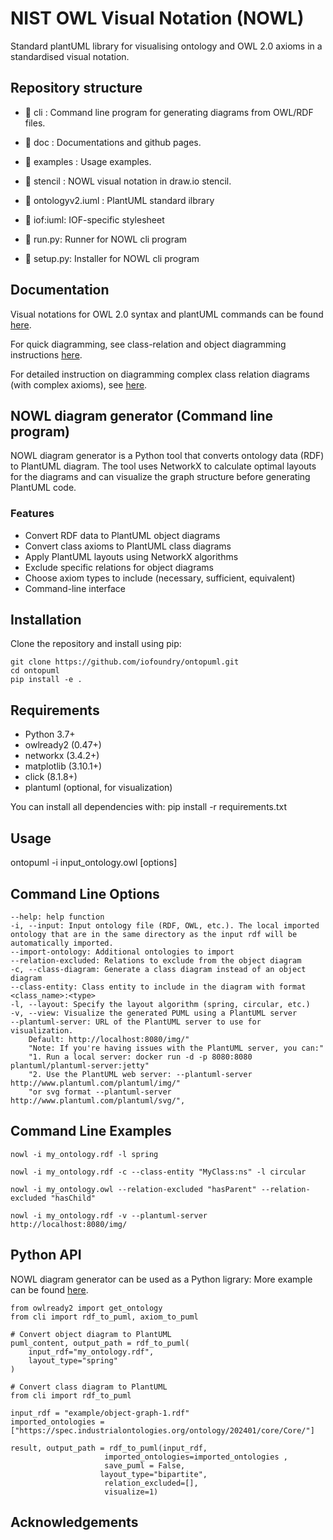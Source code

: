# NIST OWL Visual Notation (NOWL)
Standard plantUML library for visualising ontology and OWL 2.0 axioms in a standardised visual notation. 

## Repository structure


- :file_folder: cli : Command line program for generating diagrams from OWL/RDF files.

- :file_folder: doc : Documentations and github pages.

- :file_folder: examples : Usage examples.

- :file_folder: stencil : NOWL visual notation in draw.io stencil.
- 📄 ontologyv2.iuml : PlantUML standard ilbrary
- 📄 iof:iuml: IOF-specific stylesheet
- 📄 run.py: Runner for NOWL cli program
- 📄 setup.py: Installer for NOWL cli program

## Documentation

Visual notations for OWL 2.0 syntax and plantUML commands can be found [here](https://iofoundry.github.io/ontopuml/commands). 

For quick diagramming, see class-relation and object diagramming instructions [here](https://iofoundry.github.io/ontopuml/quick-diagram).

For detailed instruction on diagramming complex class relation diagrams (with complex axioms), see [here](https://iofoundry.github.io/ontopuml/axioms).

## NOWL diagram generator (Command line program)
NOWL diagram generator is a Python tool that converts ontology data (RDF) to PlantUML diagram.
The tool uses NetworkX to calculate optimal layouts for the diagrams and can visualize the graph structure before generating PlantUML code. 
### Features
- Convert RDF data to PlantUML object diagrams
- Convert class axioms to PlantUML class diagrams
- Apply PlantUML layouts using NetworkX algorithms
- Exclude specific relations for object diagrams
- Choose axiom types to include (necessary, sufficient, equivalent)
- Command-line interface

## Installation

Clone the repository and install using pip:

```
git clone https://github.com/iofoundry/ontopuml.git
cd ontopuml
pip install -e .
```

## Requirements
- Python 3.7+
- owlready2 (0.47+)
- networkx (3.4.2+)
- matplotlib (3.10.1+)
- click (8.1.8+)
- plantuml (optional, for visualization)

You can install all dependencies with:
pip install -r requirements.txt

## Usage

ontopuml -i input_ontology.owl [options]

## Command Line Options

```
--help: help function
-i, --input: Input ontology file (RDF, OWL, etc.). The local imported ontology that are in the same directory as the input rdf will be automatically imported. 
--import-ontology: Additional ontologies to import
--relation-excluded: Relations to exclude from the object diagram
-c, --class-diagram: Generate a class diagram instead of an object diagram
--class-entity: Class entity to include in the diagram with format <class_name>:<type>
-l, --layout: Specify the layout algorithm (spring, circular, etc.)
-v, --view: Visualize the generated PUML using a PlantUML server
--plantuml-server: URL of the PlantUML server to use for visualization.   
    Default: http://localhost:8080/img/"
    "Note: If you're having issues with the PlantUML server, you can:"
    "1. Run a local server: docker run -d -p 8080:8080 plantuml/plantuml-server:jetty"
    "2. Use the PlantUML web server: --plantuml-server http://www.plantuml.com/plantuml/img/"
    "or svg format --plantuml-server http://www.plantuml.com/plantuml/svg/",

```

## Command Line Examples

```
nowl -i my_ontology.rdf -l spring

nowl -i my_ontology.rdf -c --class-entity "MyClass:ns" -l circular

nowl -i my_ontology.owl --relation-excluded "hasParent" --relation-excluded "hasChild"

nowl -i my_ontology.rdf -v --plantuml-server http://localhost:8080/img/

```
## Python API
NOWL diagram generator can be used as a Python ligrary:
More example can be found [here](https://github.com/iofoundry/ontopuml/tree/9aeb1f66257196b8272d56a8ee325df3b053ff03/examples).
```
from owlready2 import get_ontology
from cli import rdf_to_puml, axiom_to_puml

# Convert object diagram to PlantUML
puml_content, output_path = rdf_to_puml(
    input_rdf="my_ontology.rdf",
    layout_type="spring"
)

# Convert class diagram to PlantUML
from cli import rdf_to_puml

input_rdf = "example/object-graph-1.rdf"
imported_ontologies = ["https://spec.industrialontologies.org/ontology/202401/core/Core/"]

result, output_path = rdf_to_puml(input_rdf, 
                     imported_ontologies=imported_ontologies ,
                     save_puml = False, 
                    layout_type="bipartite", 
                     relation_excluded=[],
                     visualize=1)
```
## Acknowledgements

